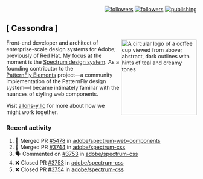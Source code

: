 <p align="right"><a rel="me" href="https://front-end.social/@castastrophe">
    <img alt="followers" title="Follow me on Mastodon" src="https://img.shields.io/mastodon/follow/109297102751309835?domain=https%3A%2F%2Ffront-end.social&label=Follow&logo=mastodon&logoColor=white&style=for-the-badge&labelColor=008080&color=006969"/></a>
  <a href="https://codepen.io/castastrophe/">
    <img alt="followers" title="Follow me on CodePen" src="https://img.shields.io/badge/23-1?color=640464&labelColor=7c007c&style=for-the-badge&logo=codepen&label=Follow"/></a>
<a href="https://castastrophe.medium.com/">
    <img alt="publishing" title="View articles on Medium" src="https://img.shields.io/badge/107-1?color=666&labelColor=444&label=subscribe&logo=medium&logoColor=white&style=for-the-badge"/></a>
</p>

## [&nbsp;Cassondra&nbsp;]

<img align="right" src="https://github-production-user-asset-6210df.s3.amazonaws.com/1840295/253016758-ba468774-1cd3-42c2-8f43-947b5eeb5edf.png" height="200" alt="A circular logo of a coffee cup viewed from above; abstract, dark outlines with hints of teal and creamy tones">

Front-end developer and architect of enterprise-scale design systems for Adobe; previously of Red Hat. My focus at the moment is the [Spectrum design system](https://github.com/adobe/spectrum-css). As a founding contributor to the [PatternFly&nbsp;Elements](https://github.com/patternfly/patternfly-elements) project&mdash;a community implementation of the PatternFly design system&mdash;I became intimately familiar with the nuances of styling web components.

Visit [allons-y.llc](http://allons-y.llc/) for more about how we might work together.

### Recent activity

<!--START_SECTION:activity-->
1. 🎉 Merged PR [#5478](https://github.com/adobe/spectrum-web-components/pull/5478) in [adobe/spectrum-web-components](https://github.com/adobe/spectrum-web-components)
2. 🎉 Merged PR [#3744](https://github.com/adobe/spectrum-css/pull/3744) in [adobe/spectrum-css](https://github.com/adobe/spectrum-css)
3. 🗣 Commented on [#3753](https://github.com/adobe/spectrum-css/pull/3753#issuecomment-2886749965) in [adobe/spectrum-css](https://github.com/adobe/spectrum-css)
4. ❌ Closed PR [#3753](https://github.com/adobe/spectrum-css/pull/3753) in [adobe/spectrum-css](https://github.com/adobe/spectrum-css)
5. ❌ Closed PR [#3754](https://github.com/adobe/spectrum-css/pull/3754) in [adobe/spectrum-css](https://github.com/adobe/spectrum-css)
<!--END_SECTION:activity-->
